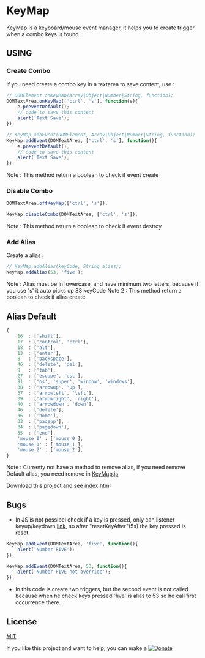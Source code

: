 # KeyMap

KeyMap is a keyboard/mouse event manager, it helps you to create trigger when a combo keys is found.

## USING

### Create Combo

If you need create a combo key in a textarea to save content, use :

``` js
// DOMElement.onKeyMap(Array|Object|Number|String, function);
DOMTextArea.onKeyMap(['ctrl', 's'], function(e){
    e.preventDefault();
    // code to save this content
    alert('Text Save');
});

// KeyMap.addEvent(DOMElement, Array|Object|Number|String, function);
KeyMap.addEvent(DOMTextArea, ['ctrl', 's'], function(){
    e.preventDefault();
    // code to save this content
    alert('Text Save');
});
```

Note : This method return a boolean to check if event create

### Disable Combo

``` js
DOMTextArea.offKeyMap(['ctrl', 's']);

KeyMap.disableCombo(DOMTextArea, ['ctrl', 's']);
```

Note : This method return a boolean to check if event destroy

### Add Alias

Create a alias :

``` js
// KeyMap.addAlias(keyCode, String alias);
KeyMap.addAlias(53, 'five');
```

Note : Alias must be in lowercase, and have minimum two letters, because if you use 's' it auto picks up 83 keyCode
Note 2 : This method return a boolean to check if alias create

## Alias Default

``` js
{
    16  : ['shift'],
    17  : ['control', 'ctrl'],
    18  : ['alt'],
    13  : ['enter'],
    8   : ['backspace'],
    46  : ['delete', 'del'],
    9   : ['tab'],
    27  : ['escape', 'esc'],
    91  : ['os', 'super', 'window', 'windows'],
    38  : ['arrowup', 'up'],
    37  : ['arrowleft', 'left'],
    39  : ['arrowright', 'right'],
    40  : ['arrowdown', 'down'],
    46  : ['delete'],
    36  : ['home'],
    33  : ['pageup'],
    34  : ['pagedown'],
    35  : ['end'],
    'mouse_0' : ['mouse_0'],
    'mouse_1' : ['mouse_1'],
    'mouse_2' : ['mouse_2'],
}
```

Note : Currenty not have a method to remove alias, if you need remove Default alias, you need remove in [KeyMap.js](https://github.com/Lautert/KeyMap/blob/master/KeyMap.js)

Download this project and see [index.html](https://github.com/Lautert/KeyMap/blob/master/index.html)

## Bugs
- In JS is not possibel check if a key is pressed, only can listener keyup/keydown [link](http://stackoverflow.com/questions/1828613/check-if-a-key-is-down), so after "resetKeyAfter"(5s) the key pressed is reset.

``` js
KeyMap.addEvent(DOMTextArea, 'five', function(){
    alert('Number FIVE');
});

KeyMap.addEvent(DOMTextArea, 53, function(){
    alert('Number FIVE not override');
});
```
- In this code is create two triggers, but the second event is not called because when he check keys pressed 'five' is alias to 53 so he call first occurrence there.

## License

[MIT](https://github.com/Lautert/KeyMap/blob/master/LICENSE)

If you like this project and want to help, you can make a [![Donate](https://img.shields.io/badge/Donate-PayPal-green.svg)](https://www.paypal.com/cgi-bin/webscr?cmd=_donations&business=5FDRXF4VLYAYS&lc=BR&item_name=Lautert&currency_code=BRL&bn=PP%2dDonationsBF%3abtn_donate_SM%2egif%3aNonHosted)